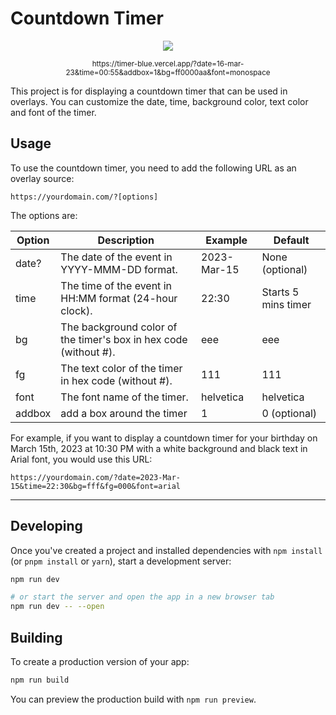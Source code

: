 # Countdown Timer

<p align="center"><img src="https://user-images.githubusercontent.com/1373867/225465263-da230e4e-de08-4f78-b800-901e49e12dee.png" /></p>
<p align="center"><sup>https://timer-blue.vercel.app/?date=16-mar-23&time=00:55&addbox=1&bg=ff0000aa&font=monospace</sup></p>

This project is for displaying a countdown timer that can be used in overlays. You can customize the date, time, background color, text color and font of the timer.

## Usage

To use the countdown timer, you need to add the following URL as an overlay source:

`https://yourdomain.com/?[options]`

The options are:

| Option | Description                                                      | Example     | Default             |
| ------ | ---------------------------------------------------------------- | ----------- | ------------------- |
| date?  | The date of the event in YYYY-MMM-DD format.                     | 2023-Mar-15 | None (optional)     |
| time   | The time of the event in HH:MM format (24-hour clock).           | 22:30       | Starts 5 mins timer |
| bg     | The background color of the timer's box in hex code (without #). | eee         | eee                 |
| fg     | The text color of the timer in hex code (without #).             | 111         | 111                 |
| font   | The font name of the timer.                                      | helvetica   | helvetica           |
| addbox | add a box around the timer                                       | 1           | 0 (optional)        |

For example, if you want to display a countdown timer for your birthday on March 15th, 2023 at 10:30 PM with a white background and black text in Arial font, you would use this URL:

`https://yourdomain.com/?date=2023-Mar-15&time=22:30&bg=fff&fg=000&font=arial`

<hr />

## Developing

Once you've created a project and installed dependencies with `npm install` (or `pnpm install` or `yarn`), start a development server:

```bash
npm run dev

# or start the server and open the app in a new browser tab
npm run dev -- --open
```

## Building

To create a production version of your app:

```bash
npm run build
```

You can preview the production build with `npm run preview`.
